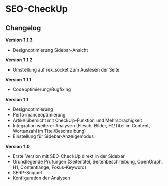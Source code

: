 ﻿SEO-CheckUp
===========

Changelog
---------
<b>Version 1.1.3</b>
- Designoptimierung Sidebar-Ansicht

<b>Version 1.1.2</b>
- Umstellung auf rex_socket zum Auslesen der Seite

<b>Version 1.1.1</b>
- Codeoptimierung/Bugfixing

<b>Version 1.1</b>
- Designoptimierung
- Performanceoptimierung
- Artikelübersicht mit CheckUp-Funktion und Mehrsprachigkeit
- Integration weiterer Analysen (Flesch, Bilder, H1/Titel im Content, Wortanzahl im Titel/Beschreibung)
- Einstellung für Sidebar-Anzeigemodus

<b>Version 1.0</b>
- Erste Version mit SEO-CheckUp direkt in der Sidebar
- Grundlegende Prüfungen (Seitentitel, Seitenbeschreibung, OpenGraph, H1, Contentlänge, Fokus-Keyword)
- SERP-Snippet
- Konfiguration der Analysen